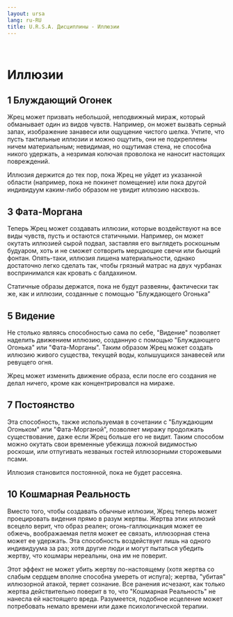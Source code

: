 ```yaml
---
layout: ursa
lang: ru-RU
title: U.R.S.A. Дисциплины - Иллюзии
---
```


<div id="nav-placeholder"></div>
<script>
$(function(){
  $("#nav-placeholder").load("/ursa_doc/navbar.html");
});
</script>

<br>

# Иллюзии

## **1 Блуждающий Огонек**

Жрец может призвать небольшой, неподвижный мираж, который обманывает один из видов чувств. Например, он может вызвать серный запах, изображение занавеси или ощущение чистого шелка. Учтите, что пусть тактильные иллюзии и можно ощутить, они не подкреплены ничем материальным; невидимая, но ощутимая стена, не способна никого удержать, а незримая колючая проволока не наносит настоящих повреждений.

Иллюзия держится до тех пор, пока Жрец не уйдет из указанной области (например, пока не покинет помещение) или пока другой индивидуум каким-либо образом не увидит иллюзию насквозь. 

## **3 Фата-Моргана**

Теперь Жрец может создавать иллюзии, которые воздействуют на все виды чувств, пусть и остаются статичными. Например, он может окутать иллюзией сырой подвал, заставляя его выглядеть роскошным будуаром, хоть и не сможет сотворить мерцающие свечи или бьющий фонтан. Опять-таки, иллюзия лишена материальности, однако достаточно легко сделать так, чтобы грязный матрас на двух чурбанах воспринимался как кровать с балдахином.

Статичные образы держатся, пока не будут развеяны, фактически так же, как и иллюзии, созданные с помощью "Блуждающего Огонька”

## **5 Видение**

Не столько являясь способностью сама по себе, "Видение" позволяет наделить движением иллюзию, созданную с помощью "Блуждающего Огонька" или "Фата-Морганы". Таким образом Жрец может создать иллюзию живого существа, текущей воды, колышущихся занавесей или ревущего огня.

Жрец может изменить движение образа, если после его создания не делал ничего, кроме как концентрировался на мираже.

## **7 Постоянство**

Эта способность, также используемая в сочетании с "Блуждающим Огоньком" или "Фата-Морганой", позволяет миражу продолжать существование, даже если Жрец больше его не видит. Таким способом можно окутать свои временные убежища ложной видимостью роскоши, или отпугивать незваных гостей иллюзорными сторожевыми псами.

Иллюзия становится постоянной, пока не будет рассеяна.

## **10 Кошмарная Реальность**

Вместо того, чтобы создавать обычные иллюзии, Жрец теперь может проецировать видения прямо в разум жертвы. Жертва этих иллюзий всецело верит, что образ реален; огонь-галлюцинация может ее обжечь, воображаемая петля может ее связать, иллюзорная стена может ее удержать. Эта способность воздействует лишь на одного индивидуума за раз; хотя другие люди и могут пытаться убедить жертву, что кошмары нереальны, она им не поверит.

Этот эффект не может убить жертву по-настоящему (хотя жертва со слабым сердцем вполне способна умереть от испуга); жертва, "убитая" иллюзорной атакой, теряет сознание. Все ранения исчезают, как только жертва действительно поверит в то, что "Кошмарная Реальность" не нанесла ей настоящего вреда. Разумеется, подобное исцеление может потребовать немало времени или даже психологической терапии.
